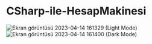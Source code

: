 # CSharp-ile-HesapMakinesi

![Ekran görüntüsü 2023-04-14 161329](https://user-images.githubusercontent.com/96023349/232053954-3c9dce60-759d-4e15-b8e7-54914232ea0e.png) (Light Mode)
![Ekran görüntüsü 2023-04-14 161400](https://user-images.githubusercontent.com/96023349/232053980-254501c3-c0fb-4d3e-ade1-26fbfe64c34a.png) (Dark Mode)


